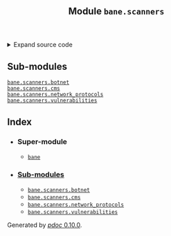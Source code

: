 <body>
<main>
<article id="content">
<header>
<h1 class="title">Module <code>bane.scanners</code></h1>
</header>
<section id="section-intro">
<details class="source">
<summary>
<span>Expand source code</span>
</summary>
<pre><code class="python">from .botnet import *
from .cms import *
from .network_protocols import *
from .vulnerabilities import *</code></pre>
</details>
</section>
<section>
<h2 class="section-title" id="header-submodules">Sub-modules</h2>
<dl>
<dt><code class="name"><a title="bane.scanners.botnet" href="botnet/index.md">bane.scanners.botnet</a></code></dt>
<dd>
<div class="desc"></div>
</dd>
<dt><code class="name"><a title="bane.scanners.cms" href="cms/index.md">bane.scanners.cms</a></code></dt>
<dd>
<div class="desc"></div>
</dd>
<dt><code class="name"><a title="bane.scanners.network_protocols" href="network_protocols/index.md">bane.scanners.network_protocols</a></code></dt>
<dd>
<div class="desc"></div>
</dd>
<dt><code class="name"><a title="bane.scanners.vulnerabilities" href="vulnerabilities/index.md">bane.scanners.vulnerabilities</a></code></dt>
<dd>
<div class="desc"></div>
</dd>
</dl>
</section>
<section>
</section>
<section>
</section>
<section>
</section>
</article>
<nav id="sidebar">
<h1>Index</h1>
<div class="toc">
<ul></ul>
</div>
<ul id="index">
<li><h3>Super-module</h3>
<ul>
<li><code><a title="bane" href="../index.md">bane</a></code></li>
</ul>
</li>
<li><h3><a href="#header-submodules">Sub-modules</a></h3>
<ul>
<li><code><a title="bane.scanners.botnet" href="botnet/index.md">bane.scanners.botnet</a></code></li>
<li><code><a title="bane.scanners.cms" href="cms/index.md">bane.scanners.cms</a></code></li>
<li><code><a title="bane.scanners.network_protocols" href="network_protocols/index.md">bane.scanners.network_protocols</a></code></li>
<li><code><a title="bane.scanners.vulnerabilities" href="vulnerabilities/index.md">bane.scanners.vulnerabilities</a></code></li>
</ul>
</li>
</ul>
</nav>
</main>
<footer id="footer">
<p>Generated by <a href="https://pdoc3.github.io/pdoc" title="pdoc: Python API documentation generator"><cite>pdoc</cite> 0.10.0</a>.</p>
</footer>
</body>
</html>